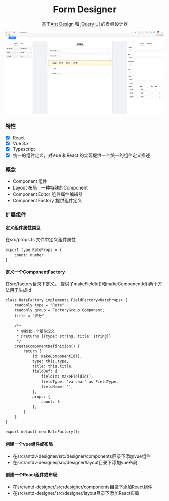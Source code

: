 <h1 align="center">Form Designer</h1>

<div align="center">

基于<a href="https://ant.design/" target="_blank" rel="noopener noreferrer">Ant Design</a>
和 <a href="http://jqueryui.com/" target="_blank" rel="noopener noreferrer">jQuery UI</a> 的表单设计器

![](https://github.com/lumengwei/form-designer/blob/master/preview-react.png)

</div>

### 特性

- [x] React
- [x] Vue 3.x
- [x] Typescript
- [x] 统一的组件定义，对Vue 和React 的实现提供一个统一的组件定义描述

### 概念

- Component 组件
- Layout 布局，一种特殊的Component
- Component Editor 组件属性编辑器
- Component Factory 提供组件定义

### 扩展组件

#### 定义组件属性类型

在src/props.ts 文件中定义组件属性

```
export type RateProps = {
    count: number
}

```

#### 定义一个ComponentFactory

在src/factory目录下定义。 提供了makeFieldId()和makeComponentId()两个方法用于生成id

```
class RateFactory implements FieldFactory<RateProps> {
    readonly type = "Rate"
    readonly group = FactoryGroup.Component;
    title = "评分"

    /**
     * 初始化一个组件定义
     * @returns {{type: string, title: string}}
     */
    createComponentDefinition() {
        return {
            id: makeComponentId(),
            type: this.type,
            title: this.title,
            fieldDef: {
                fieldId: makeFieldId(),
                fieldType: 'varchar' as FieldType,
                fieldName: '',
            },
            props: {
                count: 5
            },
        }
    }
}

export default new RateFactory();
```
#### 创建一个vue组件或布局

- 在src/antdv-designer/src/designer/components目录下添加vue组件
- 在src/antdv-designer/src/designer/layout目录下添加vue布局


#### 创建一个React组件或布局

- 在src/antd-designer/src/designer/components目录下添加React组件
- 在src/antd-designer/src/designer/layout目录下添加React布局


